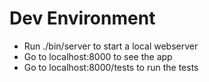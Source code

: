 # Dev Environment

  * Run ./bin/server to start a local webserver
  * Go to localhost:8000 to see the app
  * Go to localhost:8000/tests to run the tests

